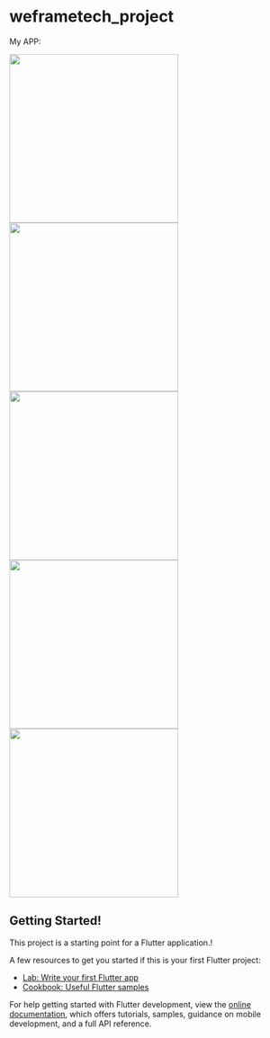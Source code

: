 # weframetech_project
My APP:

<img src="https://github.com/chepurisaivignesh/flutterUI_showcase/assets/93316043/0dd26f06-3f96-49ae-b311-96eed00da168" width="300">
<img src="https://github.com/chepurisaivignesh/flutterUI_showcase/assets/93316043/ad2bcdb6-fa9c-429c-96dd-c9706575444b" width="300">
<img src="https://github.com/chepurisaivignesh/flutterUI_showcase/assets/93316043/396b24bd-e377-4fae-9dd6-e623a0b6a517" width="300">
<img src="https://github.com/chepurisaivignesh/flutterUI_showcase/assets/93316043/83dcbf2c-7699-4616-83ec-1f7ebfcd1537" width="300">
<img src="https://github.com/chepurisaivignesh/flutterUI_showcase/assets/93316043/db5cc3a8-bb24-4076-a1d0-5d4c548b0e29" width="300">

## Getting Started!


This project is a starting point for a Flutter application.!


A few resources to get you started if this is your first Flutter project:

- [Lab: Write your first Flutter app](https://docs.flutter.dev/get-started/codelab)
- [Cookbook: Useful Flutter samples](https://docs.flutter.dev/cookbook)

For help getting started with Flutter development, view the
[online documentation](https://docs.flutter.dev/), which offers tutorials,
samples, guidance on mobile development, and a full API reference.

